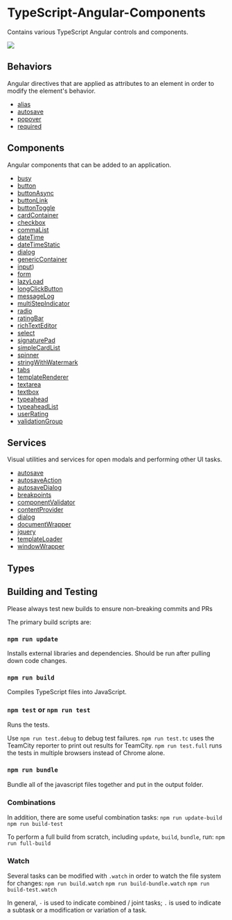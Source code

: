 # TypeScript-Angular-Components
Contains various TypeScript Angular controls and components.

<img src="http://build.renovolive.com/app/rest/builds/buildType:(id:TypeScriptProjects_TypeScriptAngularComponents_BuildAndTest)/statusIcon"/>

## Behaviors
Angular directives that are applied as attributes to an element in order to modify the element's behavior.

* [alias]()
* [autosave](/source/behaviors/autosave/autosave.md)
* [popover]()
* [required](/source/behaviors/required/required.md)

## Components
Angular components that can be added to an application.

* [busy]()
* [button](/source/components/button/button.md)
* [buttonAsync](/source/components/buttonAsync/buttonAsync.md)
* [buttonLink]()
* [buttonToggle]()
* [cardContainer]()
* [checkbox]()
* [commaList]()
* [dateTime]()
* [dateTimeStatic]()
* [dialog]()
* [genericContainer]()
* [input](/source/components/input/input.md))
* [form](/source/components/form/form.md)
* [lazyLoad](/source/components/lazyLoad/lazyLoad.md)
* [longClickButton]()
* [messageLog]()
* [multiStepIndicator]()
* [radio]()
* [ratingBar]()
* [richTextEditor]()
* [select]()
* [signaturePad]()
* [simpleCardList]()
* [spinner]()
* [stringWithWatermark]()
* [tabs]()
* [templateRenderer]()
* [textarea]()
* [textbox](/source/components/textbox/textbox.md)
* [typeahead]()
* [typeaheadList]()
* [userRating]()
* [validationGroup]()

## Services
Visual utilities and services for open modals and performing other UI tasks.

* [autosave]()
* [autosaveAction]()
* [autosaveDialog]()
* [breakpoints]()
* [componentValidator]()
* [contentProvider]()
* [dialog]()
* [documentWrapper]()
* [jquery]()
* [templateLoader]()
* [windowWrapper]()

## Types


## Building and Testing
Please always test new builds to ensure non-breaking commits and PRs

The primary build scripts are:
### `npm run update`
Installs external libraries and dependencies. Should be run after pulling down code changes.

### `npm run build`
Compiles TypeScript files into JavaScript.

### `npm test` or `npm run test`
Runs the tests.

Use `npm run test.debug` to debug test failures.
`npm run test.tc` uses the TeamCity reporter to print out results for TeamCity.
`npm run test.full` runs the tests in multiple browsers instead of Chrome alone.

### `npm run bundle`
Bundle all of the javascript files together and put in the output folder.

### Combinations
In addition, there are some useful combination tasks:
`npm run update-build`
`npm run build-test`

To perform a full build from scratch, including `update`, `build`, `bundle`, run:
`npm run full-build`

### Watch
Several tasks can be modified with `.watch` in order to watch the file system for changes:
`npm run build.watch`
`npm run build-bundle.watch`
`npm run build-test.watch`

In general, `-` is used to indicate combined / joint tasks; `.` is used to indicate a subtask or a modification or variation of a task.